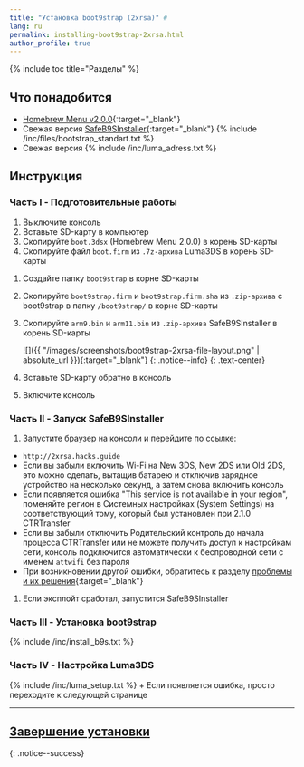 ```yaml
---
title: "Установка boot9strap (2xrsa)" #
lang: ru
permalink: installing-boot9strap-2xrsa.html
author_profile: true
---
```

{% include toc title="Разделы" %}

## Что понадобится

* [Homebrew Menu v2.0.0](https://github.com/fincs/new-hbmenu/releases/latest){:target="_blank"}
* Свежая версия [SafeB9SInstaller](https://github.com/d0k3/SafeB9SInstaller/releases/latest){:target="_blank"}
{% include /inc/files/bootstrap_standart.txt %}
* Свежая версия {% include /inc/luma_adress.txt %}
<!-- {% include /inc/files/ocs.txt %} -->

## Инструкция

### Часть I - Подготовительные работы

1. Выключите консоль
1. Вставьте SD-карту в компьютер
1. Скопируйте `boot.3dsx` (Homebrew Menu 2.0.0) в корень SD-карты
1. Скопируйте файл `boot.firm` из `.7z-архива` Luma3DS в корень SD-карты
<!-- 1. Скопируйте `boot.3dsx` (OCS) в корень SD-карты -->
1. Создайте папку `boot9strap` в корне SD-карты
1. Скопируйте `boot9strap.firm` и `boot9strap.firm.sha` из `.zip-архива` с boot9strap в папку `/boot9strap/` в корне SD-карты
1. Скопируйте `arm9.bin` и `arm11.bin` из `.zip-архива` SafeB9SInstaller в корень SD-карты

    ![]({{ "/images/screenshots/boot9strap-2xrsa-file-layout.png" | absolute_url }}){:target="_blank"}
    {: .notice--info}
	{: .text-center}

1. Вставьте SD-карту обратно в консоль
1. Включите консоль

### Часть II - Запуск SafeB9SInstaller

1. Запустите браузер на консоли и перейдите по ссылке:
  + `http://2xrsa.hacks.guide`
  + Если вы забыли включить Wi-Fi на New 3DS, New 2DS или Old 2DS, это можно сделать, вытащив батарею и отключив зарядное устройство на несколько секунд, а затем снова включить консоль
  + Если появляется ошибка "This service is not available in your region", поменяйте регион в Системных настройках (System Settings) на соответствующий тому, который был установлен при 2.1.0 CTRTransfer
  + Если вы забыли отключить Родительский контроль до начала процесса CTRTransfer или не можете получить доступ к настройкам сети, консоль подключится автоматически к беспроводной сети с именем `attwifi` без пароля
  + При возникновении другой ошибки, обратитесь к разделу [проблемы и их решения](troubleshooting#не-работает-эксплойт-на-основе-браузера){:target="_blank"}
1. Если эксплойт сработал, запустится SafeB9SInstaller

### Часть III - Установка boot9strap

{% include /inc/install_b9s.txt %}

### Часть IV - Настройка Luma3DS

{% include /inc/luma_setup.txt %}
		+ Если появляется ошибка, просто переходите к следующей странице

___

## [Завершение установки](finalizing-setup)
{: .notice--success}